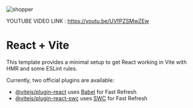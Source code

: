 ![shopper](https://github.com/soheb-funtune/e-com-front-end/assets/97585425/f08823c7-66ef-4711-99b8-a3dc5808757a)

YOUTUBE VIDEO LINK :  https://youtu.be/UVfPZSMwZEw

# React + Vite

This template provides a minimal setup to get React working in Vite with HMR and some ESLint rules.

Currently, two official plugins are available:

- [@vitejs/plugin-react](https://github.com/vitejs/vite-plugin-react/blob/main/packages/plugin-react/README.md) uses [Babel](https://babeljs.io/) for Fast Refresh
- [@vitejs/plugin-react-swc](https://github.com/vitejs/vite-plugin-react-swc) uses [SWC](https://swc.rs/) for Fast Refresh

